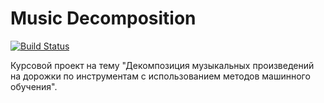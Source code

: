# Music Decomposition
[![Build Status](https://travis-ci.com/Fedya001/music-decomposition.svg?token=gykEjiGgc13Vs8zZ2YFq&branch=main)](https://travis-ci.com/Fedya001/music-decomposition)

Курсовой проект на тему "Декомпозиция музыкальных произведений на дорожки по инструментам с использованием методов машинного обучения".
